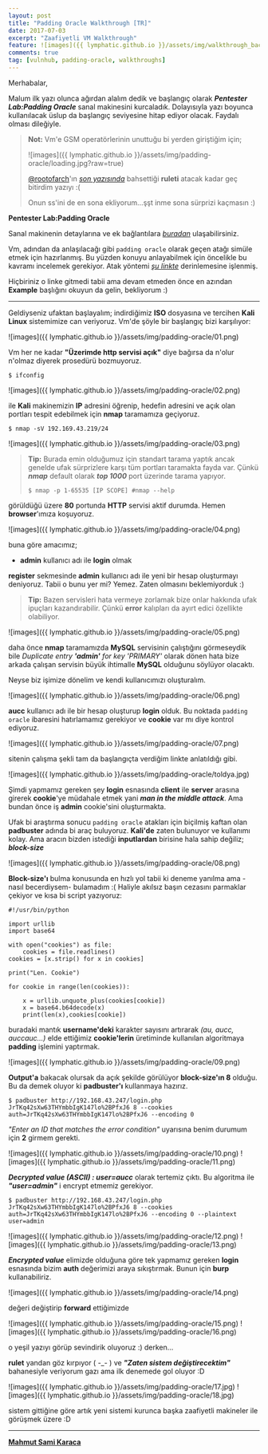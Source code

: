 ```yaml
---
layout: post
title: "Padding Oracle Walkthrough [TR]"
date: 2017-07-03
excerpt: "Zaafiyetli VM Walkthrough"
feature: ![images]({{ lymphatic.github.io }}/assets/img/walkthrough_background.jpg)
comments: true
tag: [vulnhub, padding-oracle, walkthroughs]
---
```

Merhabalar,

Malum ilk yazı olunca ağırdan alalım dedik ve başlangıç olarak ***Pentester Lab:Padding Oracle*** sanal makinesini kurcaladık. Dolayısıyla yazı boyunca kullanılacak üslup da başlangıç seviyesine hitap ediyor olacak. Faydalı olması dileğiyle.

> **Not:** Vm'e GSM operatörlerinin unuttuğu bi yerden giriştiğim için; 
>
>![images]({{ lymphatic.github.io }}/assets/img/padding-oracle/loading.jpg?raw=true)
>
>[@rootofarch](https://twitter.com/rootofarch)'ın [*son yazısında*](https://github.com/rootofarch/walkthroughs/tree/master/Donkey-Docker) bahsettiği **ruleti** atacak kadar geç bitirdim yazıyı :( 
>
>Onun ss'ini de en sona ekliyorum...şşt inme sona sürprizi kaçmasın :)

__Pentester Lab:Padding Oracle__

Sanal makinenin detaylarına ve ek bağlantılara [*buradan*](https://www.vulnhub.com/entry/pentester-lab-padding-oracle,174/) ulaşabilirsiniz.

Vm, adından da anlaşılacağı gibi `padding oracle` olarak geçen atağı simüle etmek için hazırlanmış. Bu yüzden konuyu anlayabilmek için öncelikle bu kavramı incelemek gerekiyor. Atak yöntemi [*şu linkte*](https://blog.skullsecurity.org/2013/padding-oracle-attacks-in-depth) derinlemesine işlenmiş. 

Hiçbiriniz o linke gitmedi tabii ama devam etmeden önce en azından **Example** başlığını okuyun da gelin, bekliyorum :)

-----

Geldiyseniz ufaktan başlayalım; indirdiğimiz **ISO** dosyasına ve tercihen **Kali Linux** sistemimize can veriyoruz. Vm'de şöyle bir başlangıç bizi karşılıyor:

![images]({{ lymphatic.github.io }}/assets/img/padding-oracle/01.png)

Vm her ne kadar **"Üzerimde http servisi açık"** diye bağırsa da n'olur n'olmaz diyerek prosedürü bozmuyoruz.

```
$ ifconfig
```

![images]({{ lymphatic.github.io }}/assets/img/padding-oracle/02.png)

ile **Kali** makinemizin **IP** adresini öğrenip, hedefin adresini ve açık olan portları tespit edebilmek için **nmap** taramamıza geçiyoruz.

```
$ nmap -sV 192.169.43.219/24
```

![images]({{ lymphatic.github.io }}/assets/img/padding-oracle/03.png)

> **Tip:** Burada emin olduğumuz için standart tarama yaptık ancak genelde ufak sürprizlere karşı tüm portları taramakta fayda var. Çünkü ***nmap*** default olarak ***top 1000*** port üzerinde  tarama yapıyor.
> ```
> $ nmap -p 1-65535 [IP SCOPE] #nmap --help
> ```

görüldüğü üzere **80** portunda **HTTP** servisi aktif durumda. Hemen **browser**'ımıza koşuyoruz.

![images]({{ lymphatic.github.io }}/assets/img/padding-oracle/04.png)

buna göre amacımız;

- **admin** kullanıcı adı ile **login** olmak

**register** sekmesinde **admin** kullanıcı adı ile yeni bir hesap oluşturmayı deniyoruz. Tabii o bunu yer mi? Yemez. Zaten olmasını beklemiyorduk :)

> **Tip:** Bazen servisleri hata vermeye zorlamak bize onlar hakkında ufak ipuçları kazandırabilir. Çünkü **error** kalıpları da ayırt edici özellikte olabiliyor.

![images]({{ lymphatic.github.io }}/assets/img/padding-oracle/05.png)

daha önce **nmap** taramamızda **MySQL** servisinin çalıştığını görmeseydik bile *Duplicate entry **'admin'** for key 'PRIMARY'* olarak dönen hata bize arkada çalışan servisin büyük ihtimalle **MySQL** olduğunu söylüyor olacaktı.

Neyse biz işimize dönelim ve kendi kullanıcımızı oluşturalım.

![images]({{ lymphatic.github.io }}/assets/img/padding-oracle/06.png)

**aucc** kullanıcı adı ile bir hesap oluşturup **login** olduk. Bu noktada `padding oracle` ibaresini hatırlamamız gerekiyor ve **cookie** var mı diye kontrol ediyoruz.

![images]({{ lymphatic.github.io }}/assets/img/padding-oracle/07.png)

sitenin çalışma şekli tam da başlangıçta verdiğim linkte anlatıldığı gibi. 

![images]({{ lymphatic.github.io }}/assets/img/padding-oracle/toldya.jpg)

Şimdi yapmamız gereken şey **login** esnasında **client** ile **server** arasına girerek **cookie**'ye müdahale etmek yani ***man in the middle attack***. Ama bundan önce iş **admin** cookie'sini oluşturmakta.

Ufak bi araştırma sonucu `padding oracle` atakları için biçilmiş kaftan olan **padbuster** adında bi araç buluyoruz. **Kali'de** zaten bulunuyor ve kullanımı kolay. Ama aracın bizden istediği **inputlardan** birisine hala sahip değiliz; ***block-size***

![images]({{ lymphatic.github.io }}/assets/img/padding-oracle/08.png)

**Block-size'ı** bulma konusunda en hızlı yol tabii ki deneme yanılma ama -nasıl becerdiysem- bulamadım :( Haliyle akılsız başın cezasını parmaklar çekiyor ve kısa bi script yazıyoruz:

```
#!/usr/bin/python

import urllib
import base64

with open("cookies") as file:
    cookies = file.readlines()
cookies = [x.strip() for x in cookies]

print("Len. Cookie")

for cookie in range(len(cookies)):
	
 	x = urllib.unquote_plus(cookies[cookie])
 	x = base64.b64decode(x)
 	print(len(x),cookies[cookie])
```

buradaki mantık **username'deki** karakter sayısını artırarak *(au, aucc, auccauc...)* elde ettiğimiz **cookie'lerin** üretiminde kullanılan algoritmaya **padding** işlemini yaptırmak. 

![images]({{ lymphatic.github.io }}/assets/img/padding-oracle/09.png)

**Output'a** bakacak olursak da açık şekilde görülüyor **block-size'ın 8**  olduğu. Bu da demek oluyor ki **padbuster'ı** kullanmaya hazırız.

```
$ padbuster http://192.168.43.247/login.php JrTKq42sXw63THYmbbIgK147lo%2BPfxJ6 8 --cookies auth=JrTKq42sXw63THYmbbIgK147lo%2BPfxJ6 --encoding 0
```

*"Enter an ID that matches the error condition"* uyarısına benim durumum için **2** girmem gerekti.

![images]({{ lymphatic.github.io }}/assets/img/padding-oracle/10.png)
![images]({{ lymphatic.github.io }}/assets/img/padding-oracle/11.png)

***Decrypted value (ASCII) : user=aucc*** olarak tertemiz çıktı. Bu algoritma ile ***"user=admin"*** i encrypt etmemiz gerekiyor.

```
$ padbuster http://192.168.43.247/login.php JrTKq42sXw63THYmbbIgK147lo%2BPfxJ6 8 --cookies auth=JrTKq42sXw63THYmbbIgK147lo%2BPfxJ6 --encoding 0 --plaintext user=admin
```

![images]({{ lymphatic.github.io }}/assets/img/padding-oracle/12.png)
![images]({{ lymphatic.github.io }}/assets/img/padding-oracle/13.png)

***Encrypted value*** elimizde olduğuna göre tek yapmamız gereken **login** esnasında bizim **auth** değerimizi araya sıkıştırmak. Bunun için **burp** kullanabiliriz.

![images]({{ lymphatic.github.io }}/assets/img/padding-oracle/14.png)

değeri değiştirip **forward** ettiğimizde

![images]({{ lymphatic.github.io }}/assets/img/padding-oracle/15.png)
![images]({{ lymphatic.github.io }}/assets/img/padding-oracle/16.png)

o yeşil yazıyı görüp sevindirik oluyoruz :) derken... 

**rulet** yandan göz kırpıyor ( -_- ) ve ***"Zaten sistem değiştirecektim"*** bahanesiyle veriyorum gazı ama ilk denemede gol oluyor :D

![images]({{ lymphatic.github.io }}/assets/img/padding-oracle/17.jpg)
![images]({{ lymphatic.github.io }}/assets/img/padding-oracle/18.jpg)

sistem gittiğine göre artık yeni sistemi kurunca başka zaafiyetli makineler ile görüşmek üzere :D

----
**[Mahmut Sami Karaca](https://twitter.com/msamikaraca_)**


